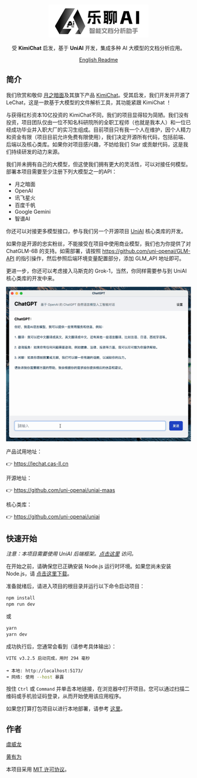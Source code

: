 <p align=center>
<img height=90px src="./img/logo.png"/>
</p>

<p align=center>
受 <b>KimiChat</b> 启发，基于 <b>UniAI</b> 开发，集成多种 AI 大模型的文档分析应用。
</p>

<p align=center> <a href="./README.md">English Readme</a></p>

## 简介

我们欣赏和敬仰 [月之暗面](https://www.moonshot.cn/)及其旗下产品 [KimiChat](https://kimi.moonshot.cn/)。受其启发，我们开发并开源了 LeChat，这是一款基于大模型的文件解析工具，其功能紧跟 KimiChat ！

与获得红杉资本10亿投资的 KimiChat不同，我们的项目显得较为简陋。我们没有投资，项目团队仅由一位不知名科研院所的全职工程师（也就是我本人）和一位已经成功毕业并入职大厂的实习生组成。目前项目只有我一个人在维护，因个人精力和资金有限（项目目前允许免费有限使用），我们决定开源所有代码，包括前端、后端以及核心类库。如果你对项目感兴趣，不妨给我们 Star 或贡献代码，这是我们持续研发的动力来源。

我们并未拥有自己的大模型，但这使我们拥有更大的灵活性，可以对接任何模型。部署本项目需要至少注册下列大模型之一的API：

- 月之暗面
- OpenAI
- 讯飞星火
- 百度千帆
- Google Gemini
- 智谱AI

你还可以对接更多模型接口，参与我们另一个开源项目 [UniAI](https://github.com/uni-openai/uniai) 核心类库的开发。

如果你是开源的忠实粉丝，不能接受在项目中使用商业模型，我们也为你提供了对 ChatGLM-6B 的支持。如需部署，请按照 https://github.com/uni-openai/GLM-API 的指引操作，然后参照后端环境变量配置部分，添加 GLM_API 地址即可。

更进一步，你还可以考虑接入马斯克的 Grok-1，当然，你同样需要参与到 UniAI 核心类库的开发中来。

![preview](img/preview.gif)

产品试用地址：

👉 <https://lechat.cas-ll.cn>

开源地址：

👉 <https://github.com/uni-openai/uniai-maas>

核心类库：

👉 <https://github.com/uni-openai/uniai>

## 快速开始

*注意：本项目需要使用 UniAI 后端框架。[点击这里](https://github.com/uni-openai/uniai-maas) 访问。*

在开始之前，请确保您已正确安装 Node.js 运行时环境。如果您尚未安装 Node.js，请 [点击这里下载](https://nodejs.org/)。

准备就绪后，请进入项目的根目录并运行以下命令启动项目：

```bash
npm install
npm run dev
```

或

```bash
yarn
yarn dev
```

成功执行后，您通常会看到（请参考具体输出）：

```bash
VITE v3.2.5 启动完成，用时 294 毫秒

➜ 本地: http://localhost:5173/
➜ 网络: 使用 --host 暴露
```

按住 `Ctrl` 或 `Command` 并单击本地链接，在浏览器中打开项目。您可以通过扫描二维码或手机验证码登录，从而开始使用该应用程序。

如果您打算打包项目以进行本地部署，请参考 [这里](/docs/electron-packaging-guide.md)。

## 作者
[虞威龙](https://github.com/mrkk1)

[黄有为](https://github.com/devilyouwei)

本项目采用 [MIT 许可协议](LICENSE)。
